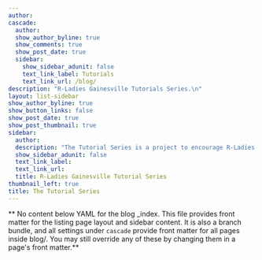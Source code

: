 ```yaml
---
author: 
cascade:
  author:
  show_author_byline: true
  show_comments: true
  show_post_date: true
  sidebar:
    show_sidebar_adunit: false
    text_link_label: Tutorials
    text_link_url: /blog/
description: "R-Ladies Gainesville Tutorials Series.\n"
layout: list-sidebar
show_author_byline: true
show_button_links: false
show_post_date: true
show_post_thumbnail: true
sidebar:
  author:
  description: "The Tutorial Series is a project to encourage R-Ladies to document and share their knowledge about R. The tutorials created through this project are available on this website. The 'live' versions are available on our [GitHub](https://github.com/R-Ladies-Gainesville/tutorials). We invite you to participate in the Tutorial Series by creating your own tutorial or editing existing ones. The general flow for a tutorial is:\n\n(1) Propose tutorial topic as an R-Ladies Gainesville meeting [here](https://docs.google.com/forms/d/e/1FAIpQLSfwJSZJ_WiEKMfSivnX4S0Rtum3kAzeQY5uq36Zts6w9OeKAg/viewform)\n\n(2) Collaborate with R-Ladies Gainesville leadership (and anyone else you want) to create a tutorial (see our [template](/blog/tutorial-template) for ideas)\n\n(3) Present the tutorial at an R-Ladies Gainesville meeting to test it out and get feedback\n\n(4) Post your tutorial on GitHub so that R-Ladies everywhere can try it out and make it great!"
  show_sidebar_adunit: false
  text_link_label:
  text_link_url:
  title: R-Ladies Gainesville Tutorial Series
thumbnail_left: true
title: The Tutorial Series
---
```


** No content below YAML for the blog _index. This file provides front matter for the listing page layout and sidebar content. It is also a branch bundle, and all settings under `cascade` provide front matter for all pages inside blog/. You may still override any of these by changing them in a page's front matter.**

